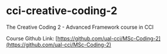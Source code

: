 # cci-creative-coding-2

The Creative Coding 2 - Advanced Framework course in CCI

Course Github Link: [https://github.com/ual-cci/MSc-Coding-2](https://github.com/ual-cci/MSc-Coding-2)

